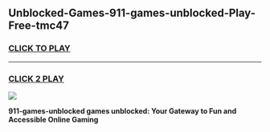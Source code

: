 
## Unblocked-Games-911-games-unblocked-Play-Free-tmc47
<h3>
<a href="https://premium76.site?title=911-games-unblocked&ref=24M">CLICK TO PLAY</a></h3>
<hr>

<h3>
<a href="https://premium76.site?title=911-games-unblocked&ref=24M">CLICK 2 PLAY</a>
  
</h3>

<a href="https://premium76.site?title=911-games-unblocked&ref=24M"><img src="https://clearcache.store/games.png"></a>


**911-games-unblocked games unblocked: Your Gateway to Fun and Accessible Online Gaming**
